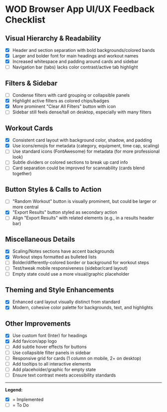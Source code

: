 # WOD Browser App UI/UX Feedback Checklist

## Visual Hierarchy & Readability
- [x] Header and section separation with bold backgrounds/colored bands
- [x] Larger and bolder font for main headings and workout names
- [x] Increased whitespace and padding around cards and sidebar
- [ ] Navigation bar (tabs) lacks color contrast/active tab highlight

## Filters & Sidebar
- [ ] Condense filters with card grouping or collapsible panels
- [x] Highlight active filters as colored chips/badges
- [x] More prominent "Clear All Filters" button with icon
- [ ] Sidebar still feels dense/tall on desktop, especially with many filters

## Workout Cards
- [x] Consistent card layout with background color, shadow, and padding
- [x] Use icons/emojis for metadata (category, equipment, time cap, scaling)
- [ ] Use standard icons (FontAwesome) for metadata (for more professional look)
- [ ] Subtle dividers or colored sections to break up card info
- [ ] Card separation could be improved for scannability (cards blend together)

## Button Styles & Calls to Action
- [ ] "Random Workout" button is visually prominent, but could be larger or more central
- [x] "Export Results" button styled as secondary action
- [ ] Align "Export Results" with related elements (e.g., in a results header bar)

## Miscellaneous Details
- [x] Scaling/Notes sections have accent backgrounds
- [x] Workout steps formatted as bulleted lists
- [ ] Bolder/differently-colored border or background for workout steps
- [ ] Test/tweak mobile responsiveness (sidebar/card layout)
- [ ] Empty state could use a more visual/graphic placeholder

## Theming and Style Enhancements
- [x] Enhanced card layout visually distinct from standard
- [x] Modern, cohesive color palette for backgrounds, text, and highlights

## Other Improvements
- [x] Use custom font (Inter) for headings
- [x] Add favicon/app logo
- [ ] Add subtle hover effects for buttons
- [ ] Use collapsible filter panels in sidebar
- [ ] Responsive grid for cards (1 column on mobile, 2+ on desktop)
- [ ] Add tooltips to all interactive elements
- [ ] Add placeholder/graphic for empty state
- [ ] Ensure text contrast meets accessibility standards

---

**Legend:**
- [x] = Implemented
- [ ] = To Do
